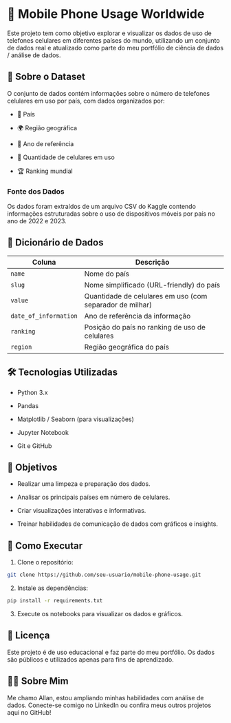 # 📱 Mobile Phone Usage Worldwide
Este projeto tem como objetivo explorar e visualizar os dados de uso de telefones celulares em diferentes países do mundo, utilizando um conjunto de dados real e atualizado como parte do meu portfólio de ciência de dados / análise de dados.

## 📂 Sobre o Dataset
O conjunto de dados contém informações sobre o número de telefones celulares em uso por país, com dados organizados por:

- 📌 País

- 🌍 Região geográfica

- 📆 Ano de referência

- 🔢 Quantidade de celulares em uso

- 🏆 Ranking mundial

### Fonte dos Dados
Os dados foram extraídos de um arquivo CSV do Kaggle contendo informações estruturadas sobre o uso de dispositivos móveis por país no ano de 2022 e 2023.

## 🧩 Dicionário de Dados
| Coluna                | Descrição                                                |
| --------------------- | -------------------------------------------------------- |
| `name`                | Nome do país                                             |
| `slug`                | Nome simplificado (URL-friendly) do país                 |
| `value`               | Quantidade de celulares em uso (com separador de milhar) |
| `date_of_information` | Ano de referência da informação                          |
| `ranking`             | Posição do país no ranking de uso de celulares           |
| `region`              | Região geográfica do país                                |


## 🛠 Tecnologias Utilizadas
- Python 3.x

- Pandas

- Matplotlib / Seaborn (para visualizações)

- Jupyter Notebook

- Git e GitHub

## 🎯 Objetivos
- Realizar uma limpeza e preparação dos dados.

- Analisar os principais países em número de celulares.

- Criar visualizações interativas e informativas.

- Treinar habilidades de comunicação de dados com gráficos e insights.

## 🚀 Como Executar
1. Clone o repositório:
```bash
git clone https://github.com/seu-usuario/mobile-phone-usage.git
```
2. Instale as dependências:
```bash
pip install -r requirements.txt
```
3. Execute os notebooks para visualizar os dados e gráficos.

## 📎 Licença
Este projeto é de uso educacional e faz parte do meu portfólio. Os dados são públicos e utilizados apenas para fins de aprendizado.

## 🙋‍♂️ Sobre Mim
Me chamo Allan, estou ampliando minhas habilidades com análise de dados. Conecte-se comigo no LinkedIn ou confira meus outros projetos aqui no GitHub!
